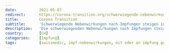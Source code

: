 ```yaml
---
date:          2021-05-07
redirect:      https://corona-transition.org/schwerwiegende-nebenwirkungen-nach-impfungen-steigen-in-der-schweiz-um-den
title:         Corona Transition
subtitle:      'Schwerwiegende Nebenwirkungen nach Impfungen steigen in der Schweiz um den Faktor siebenunddreissig gegenüber 2019'
description:   'Die schwerwiegenden Nebenwirkungen nach Impfungen steigen in der Schweiz weiter an. Laut dem Bulletin der Schweizer Zulassungsbehörde Swissmedic (...)'
country:       [CH]
categories:    [Impfung]
tags:          [swissmedic, impf-nebenwirkungen, mit oder an impfung gestorben]
---
```

